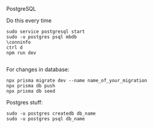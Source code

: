PostgreSQL

Do this every time
<!-- const artist_id = Math.floor(Math.random() * 10000) -->

```
sudo service postgresql start
sudo -u postgres psql mbdb
\conninfo
ctrl d
npm run dev


```

For changes in database:

```
npx prisma migrate dev --name name_of_your_migration
npx prisma db push
npx prisma db seed
```

Postgres stuff:

```
sudo -u postgres createdb db_name
sudo -u postgres psql db_name
```

<!-- ```
sudo service postgresql start
pg_lsclusters
sudo -u postgres psql
sudo service postgresql restart
```

```
make
su
make install
adduser postgres
mkdir /usr/local/pgsql/data
chown postgres /usr/local/pgsql/data

su - postgres
locate initdb
/usr/lib/postgresql/12/bin/initdb -D /usr/lib/postgresql/12/data
/usr/local/pgsql/bin/pg_ctl -D /usr/local/pgsql/data -l logfile start
/usr/local/pgsql/bin/createdb test
/usr/local/pgsql/bin/psql test
```

Success. You can now start the database server using:

```
su - postgres

/usr/lib/postgresql/12/bin/pg_ctl -D /usr/lib/postgresql/12/data -l logfile start
```

```
\l
\c music-blog
``` -->

<!-- import type { RequestHandler } from '@sveltejs/kit'
import prisma from '$lib/prisma'

export const post: RequestHandler = async ({ request }) => {
	const form = await request.formData()
	const album_name = String(form.get('album_name'))
	const artist_name = String(form.get('artist_name'))
	const year_of_release = Number(
		form.get('year_of_release')
	)
	const track_names = String(form.get('track_names'))
	const genre_names = String(form.get('genre_names'))

	await prisma.album.create({
		data: {
			album_name: album_name,
			cover_img: 'pp',
			year_of_release: year_of_release,
			artists: {
				create: {
					artist_name
				}
			},
			tracks: {
				create: {
					track_names: track_names.split(',')
				}
			},
			genres: {
				create: {
					genre_names: genre_names.split(',')
				}
			}
		}
	})

	return {}
} -->
